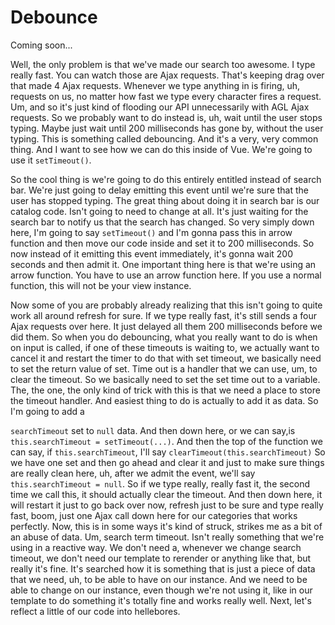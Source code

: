 # Debounce

Coming soon...

Well, the only problem is that we've made our search too awesome. I type really fast.
You can watch those are Ajax requests. That's keeping drag over that made 4 Ajax
requests. Whenever we type anything in is firing, uh, requests on us, no matter how
fast we type every character fires a request. Um, and so it's just kind of flooding
our API unnecessarily with AGL Ajax requests. So we probably want to do instead is,
uh, wait until the user stops typing. Maybe just wait until 200 milliseconds has gone
by, without the user typing. This is something called debouncing. And it's a very,
very common thing. And I want to see how we can do this inside of Vue. We're going
to use it `setTimeout()`.

So the cool thing is we're going to do this entirely entitled instead of search bar.
We're just going to delay emitting this event until we're sure that the user has
stopped typing. The great thing about doing it in search bar is our catalog code.
Isn't going to need to change at all. It's just waiting for the search bar to notify
us that the search has changed. So very simply down here, I'm going to say `setTimeout()`
and I'm gonna pass this in arrow function and then move our code inside and set it to
200 milliseconds. So now instead of it emitting this event immediately, it's gonna
wait 200 seconds and then admit it. One important thing here is that we're using
an arrow function. You have to use an arrow function here. If you use a normal function, this
will not be your view instance.

Now some of you are probably already realizing that this isn't going to quite work
all around refresh for sure. If we type really fast, it's still sends a four Ajax
requests over here. It just delayed all them 200 milliseconds before we did them. So
when you do debouncing, what you really want to do is when on input is called, if
one of these timeouts is waiting to, we actually want to cancel it and restart the
timer to do that with set timeout, we basically need to set the return value of set.
Time out is a handler that we can use, um, to clear the timeout. So we basically need
to set the set time out to a variable. The, the one, the only kind of trick with this
is that we need a place to store the timeout handler. And easiest thing to do is
actually to add it as data. So I'm going to add a

`searchTimeout` set to `null` data. And then down here, or we can say,is
`this.searchTimeout = setTimeout(...)`. And then the top of the function we can
say, if `this.searchTimeout`, I'll say `clearTimeout(this.searchTimeout)`
 So we have one set and then go ahead and clear it and just to
make sure things are really clean here, uh, after we admit the event, we'll say 
`this.searchTimeout = null`. So if we type really, really fast it, the second time we
call this, it should actually clear the timeout. And then down here, it will restart
it just to go back over now, refresh just to be sure and type really fast, boom, just
one Ajax call down here for our categories that works perfectly. Now, this is in some
ways it's kind of struck, strikes me as a bit of an abuse of data. Um, search term
timeout. Isn't really something that we're using in a reactive way. We don't need a,
whenever we change search timeout, we don't need our template to rerender or anything
like that, but really it's fine. It's searched how it is something that is just a
piece of data that we need, uh, to be able to have on our instance. And we need to be
able to change on our instance, even though we're not using it, like in our template
to do something it's totally fine and works really well. Next, let's reflect a little
of our code into hellebores.

